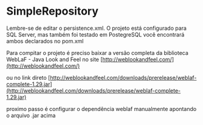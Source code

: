 # SimpleRepository
Lembre-se de editar o persistence.xml. O projeto está configurado para SQL Server, mas também foi testado em PostegreSQL você encontrará
ambos declarados no pom.xml

Para compitar o projeto é preciso baixar a versão completa da biblioteca WebLaF - Java Look and Feel no site
[http://weblookandfeel.com/](http://weblookandfeel.com/)


ou no link direto
[http://weblookandfeel.com/downloads/prerelease/weblaf-complete-1.29.jar](http://weblookandfeel.com/downloads/prerelease/weblaf-complete-1.29.jar)


proximo passo é configurar o dependência weblaf manualmente apontando o arquivo .jar acima
